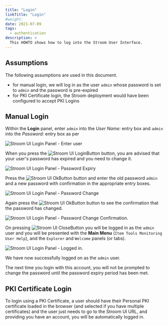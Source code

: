 ```yaml
---
title: "Login"
linkTitle: "Login"
#weight:
date: 2021-07-09
tags:
  - authentication
description: >
  This HOWTO shows how to log into the Stroom User Interface.
---
```


## Assumptions
The following assumptions are used in this document.
- for manual login, we will log in as the user `admin` whose password is set to `admin` and the password is pre-expired
- for PKI Certificate login, the Stroom deployment would have been configured to accept PKI Logins


## Manual Login 

Within the **Login** panel, enter `admin` into the *User Name:* entry box and `admin` into the *Password:* entry box as per

![Stroom UI Login Panel - Enter user](../resources/UI-Login-01.png "Stroom UI Login - logging in as admin")

When you press the
![Stroom UI LoginButton](../resources/icons/buttonLogin.png "Stroom UI LoginButton")
button, you are advised that your user's password has expired and you need to change it.

![Stroom UI Login Panel - Password Expiry](../resources/UI-Login-02.png "Stroom UI Login - password expiry")

Press the
![Stroom UI OkButton](../resources/icons/buttonOk.png "Stroom UI OkButton")
button and enter the old password `admin` and a new password with confirmation in the appropriate entry boxes.

![Stroom UI Login Panel - Password Change](../resources/UI-Login-03.png "Stroom UI Login - password change")

Again press the
![Stroom UI OkButton](../resources/icons/buttonOk.png "Stroom UI OkButton")
button to see the confirmation that the password has changed.

![Stroom UI Login Panel - Password Change Confirmation](../resources/UI-Login-04.png "Stroom UI Login - password change confirmation").

On pressing
![Stroom UI CloseButton](../resources/icons/buttonClose.png "Stroom UI CloseButton")
you will be logged in as the `admin` user and you will be presented with the __Main Menu__ (`Item Tools Monitoring User Help`), and the `Explorer` and `Welcome` panels (or tabs).

![Stroom UI Login Panel - Logged in](../resources/UI-Login-06.png "Stroom UI Login - user logged in").

We have now successfully logged on as the `admin` user.

The next time you login with this account, you will not be prompted to change the password until the password expiry period has been met.


## PKI Certificate Login

To login using a PKI Certificate, a user should have their Personal PKI certificate loaded in the browser (and selected if
you have multiple certificates) and the user just needs to go to the Stroom UI URL, and providing you have an account, you will be
automatically logged in.

